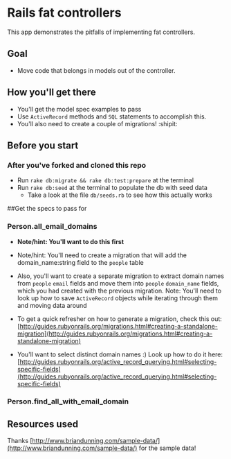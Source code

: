 # Rails fat controllers

This app demonstrates the pitfalls of implementing fat controllers.

## Goal

* Move code that belongs in models out of the controller. 


## How you'll get there

* You'll get the model spec examples to pass
* Use `ActiveRecord` methods and `SQL` statements to accomplish this.
* You'll also need to create a couple of migrations! :shipit:

## Before you start

### After you've forked and cloned this repo

* Run `rake db:migrate && rake db:test:prepare` at the terminal
* Run `rake db:seed` at the terminal to populate the db with seed data
	* Take a look at the file `db/seeds.rb` to see how this actually works

##Get the specs to pass for

### Person.all_email_domains
* **Note/hint: You'll want to do this first**

* Note/hint: You'll need to create a migration that will add the domain_name:string field to the `people` table

* Also, you'll want to create a separate migration to extract domain names from `people` `email` fields and move them into `people` `domain_name` fields, which you had created with the previous migration. Note: You'll need to look up how to save `ActiveRecord` objects while iterating through them and moving data around

* To get a quick refresher on how to generate a migration, check this out:
[http://guides.rubyonrails.org/migrations.html#creating-a-standalone-migration](http://guides.rubyonrails.org/migrations.html#creating-a-standalone-migration)

* You'll want to select distinct domain names :) Look up how to do it here: [http://guides.rubyonrails.org/active_record_querying.html#selecting-specific-fields](http://guides.rubyonrails.org/active_record_querying.html#selecting-specific-fields)

### Person.find_all_with_email_domain

## Resources used

Thanks [http://www.briandunning.com/sample-data/](http://www.briandunning.com/sample-data/) for the sample data!